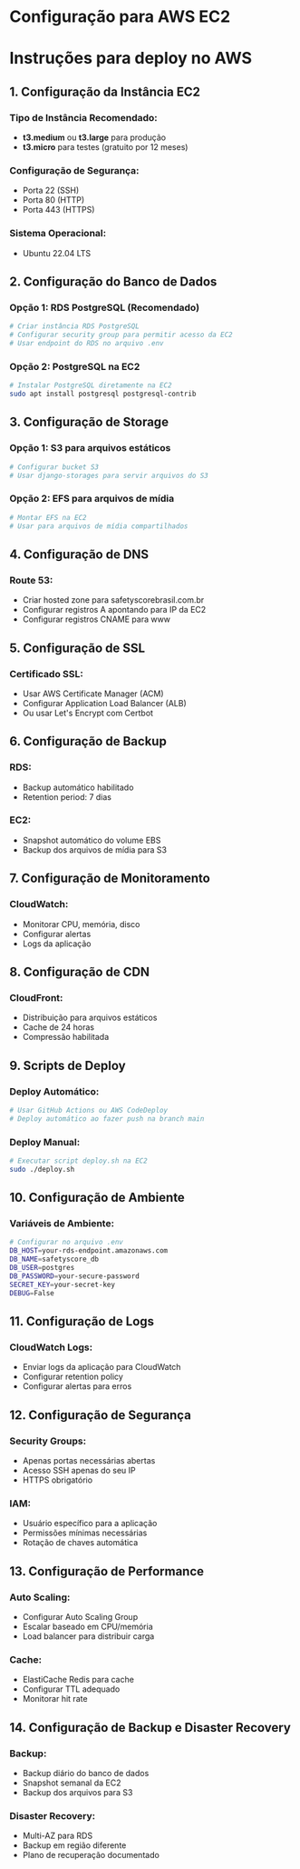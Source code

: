 # Configuração para AWS EC2
# Instruções para deploy no AWS

## 1. Configuração da Instância EC2

### Tipo de Instância Recomendado:
- **t3.medium** ou **t3.large** para produção
- **t3.micro** para testes (gratuito por 12 meses)

### Configuração de Segurança:
- Porta 22 (SSH)
- Porta 80 (HTTP)
- Porta 443 (HTTPS)

### Sistema Operacional:
- Ubuntu 22.04 LTS

## 2. Configuração do Banco de Dados

### Opção 1: RDS PostgreSQL (Recomendado)
```bash
# Criar instância RDS PostgreSQL
# Configurar security group para permitir acesso da EC2
# Usar endpoint do RDS no arquivo .env
```

### Opção 2: PostgreSQL na EC2
```bash
# Instalar PostgreSQL diretamente na EC2
sudo apt install postgresql postgresql-contrib
```

## 3. Configuração de Storage

### Opção 1: S3 para arquivos estáticos
```bash
# Configurar bucket S3
# Usar django-storages para servir arquivos do S3
```

### Opção 2: EFS para arquivos de mídia
```bash
# Montar EFS na EC2
# Usar para arquivos de mídia compartilhados
```

## 4. Configuração de DNS

### Route 53:
- Criar hosted zone para safetyscorebrasil.com.br
- Configurar registros A apontando para IP da EC2
- Configurar registros CNAME para www

## 5. Configuração de SSL

### Certificado SSL:
- Usar AWS Certificate Manager (ACM)
- Configurar Application Load Balancer (ALB)
- Ou usar Let's Encrypt com Certbot

## 6. Configuração de Backup

### RDS:
- Backup automático habilitado
- Retention period: 7 dias

### EC2:
- Snapshot automático do volume EBS
- Backup dos arquivos de mídia para S3

## 7. Configuração de Monitoramento

### CloudWatch:
- Monitorar CPU, memória, disco
- Configurar alertas
- Logs da aplicação

## 8. Configuração de CDN

### CloudFront:
- Distribuição para arquivos estáticos
- Cache de 24 horas
- Compressão habilitada

## 9. Scripts de Deploy

### Deploy Automático:
```bash
# Usar GitHub Actions ou AWS CodeDeploy
# Deploy automático ao fazer push na branch main
```

### Deploy Manual:
```bash
# Executar script deploy.sh na EC2
sudo ./deploy.sh
```

## 10. Configuração de Ambiente

### Variáveis de Ambiente:
```bash
# Configurar no arquivo .env
DB_HOST=your-rds-endpoint.amazonaws.com
DB_NAME=safetyscore_db
DB_USER=postgres
DB_PASSWORD=your-secure-password
SECRET_KEY=your-secret-key
DEBUG=False
```

## 11. Configuração de Logs

### CloudWatch Logs:
- Enviar logs da aplicação para CloudWatch
- Configurar retention policy
- Configurar alertas para erros

## 12. Configuração de Segurança

### Security Groups:
- Apenas portas necessárias abertas
- Acesso SSH apenas do seu IP
- HTTPS obrigatório

### IAM:
- Usuário específico para a aplicação
- Permissões mínimas necessárias
- Rotação de chaves automática

## 13. Configuração de Performance

### Auto Scaling:
- Configurar Auto Scaling Group
- Escalar baseado em CPU/memória
- Load balancer para distribuir carga

### Cache:
- ElastiCache Redis para cache
- Configurar TTL adequado
- Monitorar hit rate

## 14. Configuração de Backup e Disaster Recovery

### Backup:
- Backup diário do banco de dados
- Snapshot semanal da EC2
- Backup dos arquivos para S3

### Disaster Recovery:
- Multi-AZ para RDS
- Backup em região diferente
- Plano de recuperação documentado

















